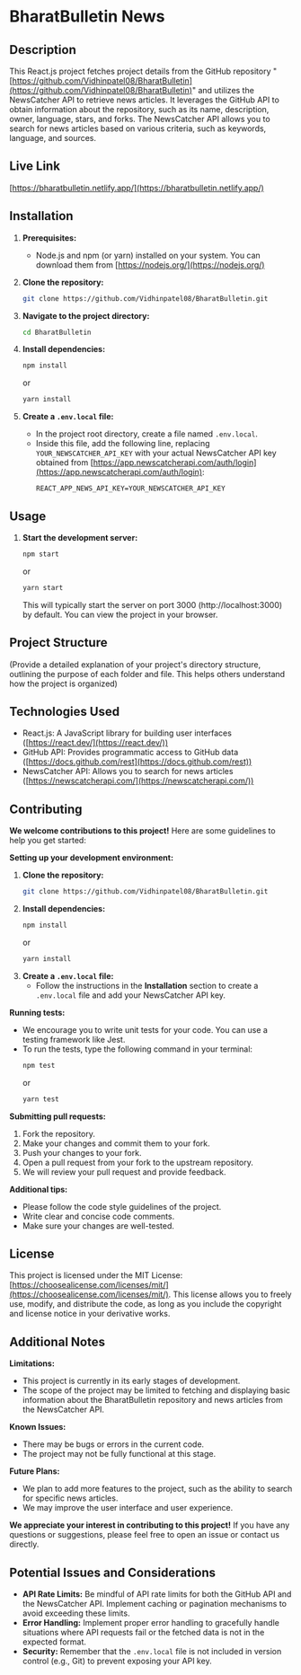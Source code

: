 # BharatBulletin News

 ## **Description**

This React.js project fetches project details from the GitHub repository "[https://github.com/Vidhinpatel08/BharatBulletin](https://github.com/Vidhinpatel08/BharatBulletin)" and utilizes the NewsCatcher API to retrieve news articles. It leverages the GitHub API to obtain information about the repository, such as its name, description, owner, language, stars, and forks. The NewsCatcher API allows you to search for news articles based on various criteria, such as keywords, language, and sources. 

 ## **Live Link**

[https://bharatbulletin.netlify.app/](https://bharatbulletin.netlify.app/)

 ## **Installation**

1. **Prerequisites:**
   - Node.js and npm (or yarn) installed on your system. You can download them from [https://nodejs.org/](https://nodejs.org/)

2. **Clone the repository:**
   ```bash
   git clone https://github.com/Vidhinpatel08/BharatBulletin.git
   ```

3. **Navigate to the project directory:**
   ```bash
   cd BharatBulletin
   ```

4. **Install dependencies:**
   ```bash
   npm install
   ```
   or
   ```bash
   yarn install
   ```

5. **Create a `.env.local` file:**
   - In the project root directory, create a file named `.env.local`.
   - Inside this file, add the following line, replacing `YOUR_NEWSCATCHER_API_KEY` with your actual NewsCatcher API key obtained from [https://app.newscatcherapi.com/auth/login](https://app.newscatcherapi.com/auth/login):
     ```
     REACT_APP_NEWS_API_KEY=YOUR_NEWSCATCHER_API_KEY
     ```

 ## **Usage**

1. **Start the development server:**
   ```bash
   npm start
   ```
   or
   ```bash
   yarn start
   ```
   This will typically start the server on port 3000 (http://localhost:3000) by default. You can view the project in your browser.

 ## **Project Structure**

(Provide a detailed explanation of your project's directory structure, outlining the purpose of each folder and file. This helps others understand how the project is organized)

 ## **Technologies Used**

- React.js: A JavaScript library for building user interfaces ([https://react.dev/](https://react.dev/))
- GitHub API: Provides programmatic access to GitHub data ([https://docs.github.com/rest](https://docs.github.com/rest))
- NewsCatcher API: Allows you to search for news articles ([https://newscatcherapi.com/](https://newscatcherapi.com/))

 ## **Contributing**

**We welcome contributions to this project!** Here are some guidelines to help you get started:

**Setting up your development environment:**

1. **Clone the repository:**
   ```bash
   git clone https://github.com/Vidhinpatel08/BharatBulletin.git
   ```
2. **Install dependencies:**
   ```bash
   npm install
   ```
   or
   ```bash
   yarn install
   ```
3. **Create a `.env.local` file:**
   - Follow the instructions in the **Installation** section to create a `.env.local` file and add your NewsCatcher API key.

**Running tests:**

- We encourage you to write unit tests for your code. You can use a testing framework like Jest.
- To run the tests, type the following command in your terminal:
   ```bash
   npm test
   ```
   or
   ```bash
   yarn test
   ```

**Submitting pull requests:**

1. Fork the repository.
2. Make your changes and commit them to your fork.
3. Push your changes to your fork.
4. Open a pull request from your fork to the upstream repository.
5. We will review your pull request and provide feedback.

**Additional tips:**

- Please follow the code style guidelines of the project.
- Write clear and concise code comments.
- Make sure your changes are well-tested.

 ## **License**

This project is licensed under the MIT License: [https://choosealicense.com/licenses/mit/](https://choosealicense.com/licenses/mit/). This license allows you to freely use, modify, and distribute the code, as long as you include the copyright and license notice in your derivative works.

 ## **Additional Notes**

**Limitations:**

- This project is currently in its early stages of development.
- The scope of the project may be limited to fetching and displaying basic information about the BharatBulletin repository and news articles from the NewsCatcher API.

**Known Issues:**

- There may be bugs or errors in the current code.
- The project may not be fully functional at this stage.

**Future Plans:**

- We plan to add more features to the project, such as the ability to search for specific news articles.
- We may improve the user interface and user experience.

**We appreciate your interest in contributing to this project!** If you have any questions or suggestions, please feel free to open an issue or contact us directly.

 ## **Potential Issues and Considerations**

- **API Rate Limits:** Be mindful of API rate limits for both the GitHub API and the NewsCatcher API. Implement caching or pagination mechanisms to avoid exceeding these limits.
- **Error Handling:** Implement proper error handling to gracefully handle situations where API requests fail or the fetched data is not in the expected format.
- **Security:** Remember that the `.env.local` file is not included in version control (e.g., Git) to prevent exposing your API key.
